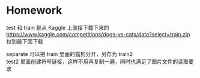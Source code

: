 # Homework

test 和 train 是从 Kaggle 上直接下载下来的  
https://www.kaggle.com/competitions/dogs-vs-cats/data?select=train.zip  
拉到最下面下载  

separate 可以把 train 里面的猫狗分开，另存为 train2  
test2 里面创建符号链接，这样不用再复制一遍，同时也满足了图片文件的读取要求  
